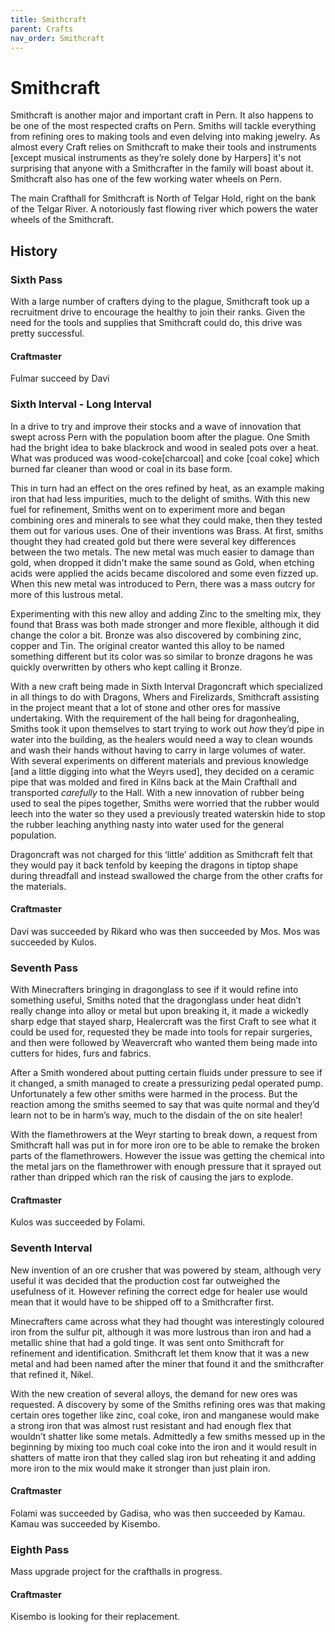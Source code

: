 ```yaml
---
title: Smithcraft
parent: Crafts
nav_order: Smithcraft
---
```


# Smithcraft

Smithcraft is another major and important craft in Pern. It also happens to be one of the most respected crafts on Pern. Smiths will tackle everything from refining ores to making tools and even delving into making jewelry. As almost every Craft relies on Smithcraft to make their tools and instruments \[except musical instruments as they’re solely done by Harpers\] it's not surprising that anyone with a Smithcrafter in the family will boast about it.  Smithcraft also has one of the few working water wheels on Pern.

The main Crafthall for Smithcraft is North of Telgar Hold, right on the bank of the Telgar River. A notoriously fast flowing river which powers the water wheels of the Smithcraft. 

## History

### Sixth Pass

With a large number of crafters dying to the plague, Smithcraft took up a recruitment drive to encourage the healthy to join their ranks. Given the need for the tools and supplies that Smithcraft could do, this drive was pretty successful. 

#### Craftmaster

Fulmar succeed by Davi

### Sixth Interval - Long Interval

In a drive to try and improve their stocks and a wave of innovation that swept across Pern with the population boom after the plague. One Smith had the bright idea to bake blackrock and wood in sealed pots over a heat. What was produced was wood-coke\[charcoal\] and coke \[coal coke\] which burned far cleaner than wood or coal in its base form. 

This in turn had an effect on the ores refined by heat, as an example making iron that had less impurities, much to the delight of smiths. With this new fuel for refinement, Smiths went on to experiment more and began combining ores and minerals to see what they could make, then they tested them out for various uses. One of their inventions was Brass. At first, smiths thought they had created gold but there were several key differences between the two metals. The new metal was much easier to damage than gold, when dropped it didn't make the same sound as Gold, when etching acids were applied the acids became discolored and some even fizzed up. When this new metal was introduced to Pern, there was a mass outcry for more of this lustrous metal. 

Experimenting with this new alloy and adding Zinc to the smelting mix, they found that Brass was both made stronger and more flexible, although it did change the color a bit. Bronze was also discovered by combining zinc, copper and Tin. The original creator wanted this alloy to be named something different but its color was so similar to bronze dragons he was quickly overwritten by others who kept calling it Bronze. 

With a new craft being made in Sixth Interval Dragoncraft which specialized in all things to do with Dragons, Whers and Firelizards, Smithcraft assisting in the project meant that a lot of stone and other ores for massive undertaking. With the requirement of the hall being for dragonhealing, Smiths took it upon themselves to start trying to work out _how_ they’d pipe in water into the building, as the healers would need a way to clean wounds and wash their hands without having to carry in large volumes of water. With several experiments on different materials and previous knowledge \[and a little digging into what the Weyrs used\], they decided on a ceramic pipe that was molded and fired in Kilns back at the Main Crafthall and transported _carefully_ to the Hall. With a new innovation of rubber being used to seal the pipes together, Smiths were worried that the rubber would leech into the water so they used a previously treated waterskin hide to stop the rubber leaching anything nasty into water used for the general population. 

Dragoncraft was not charged for this ‘little’ addition as Smithcraft felt that they would pay it back tenfold by keeping the dragons in tiptop shape during threadfall and instead swallowed the charge from the other crafts for the materials. 

#### Craftmaster

Davi was succeeded by Rikard who was then succeeded by Mos. Mos was succeeded by Kulos. 

### Seventh Pass

With Minecrafters bringing in dragonglass to see if it would refine into something useful, Smiths noted that the dragonglass under heat didn’t really change into alloy or metal but upon breaking it, it made a wickedly sharp edge that stayed sharp, Healercraft was the first Craft to see what it could be used for, requested they be made into tools for repair surgeries, and then were followed by Weavercraft who wanted them being made into cutters for hides, furs and fabrics. 

After a Smith wondered about putting certain fluids under pressure to see if it changed, a smith managed to create a pressurizing pedal operated pump. Unfortunately a few other smiths were harmed in the process. But the reaction among the smiths seemed to say that was quite normal and they’d learn not to be in harm’s way, much to the disdain of the on site healer!

With the flamethrowers at the Weyr starting to break down, a request from Smithcraft hall was put in for more iron ore to be able to remake the broken parts of the flamethrowers. However the issue was getting the chemical into the metal jars on the flamethrower with enough pressure that it sprayed out rather than dripped which ran the risk of causing the jars to explode. 

#### Craftmaster

Kulos was succeeded by Folami.

### Seventh Interval

New invention of an ore crusher that was powered by steam, although very useful it was decided that the production cost far outweighed the usefulness of it. However refining the correct edge for healer use would mean that it would have to be shipped off to a Smithcrafter first. 

Minecrafters came across what they had thought was interestingly coloured iron from the sulfur pit, although it was more lustrous than iron and had a metallic shine that had a gold tinge. It was sent onto Smithcraft for refinement and identification. Smithcraft let them know that it was a new metal and had been named after the miner that found it and the smithcrafter that refined it, Nikel. 

With the new creation of several alloys, the demand for new ores was requested. A discovery by some of the Smiths refining ores was that making certain ores together like zinc, coal coke, iron and manganese would make a strong iron that was almost rust resistant and had enough flex that wouldn’t shatter like some metals. Admittedly a few smiths messed up in the beginning by mixing too much coal coke into the iron and it would result in shatters of matte iron that they called slag iron but reheating it and adding more iron to the mix would make it stronger than just plain iron.

#### Craftmaster

Folami was succeeded by Gadisa, who was then succeeded by Kamau. Kamau was succeeded by Kisembo.

### Eighth Pass

Mass upgrade project for the crafthalls in progress. 

#### Craftmaster

Kisembo is looking for their replacement. 


